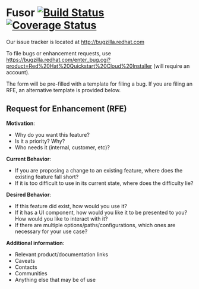# Fusor  [![Build Status](https://travis-ci.org/fusor/fusor.svg)](https://travis-ci.org/fusor/fusor) [![Coverage Status](https://coveralls.io/repos/fusor/fusor/badge.svg?branch=master&service=github)](https://coveralls.io/github/fusor/fusor?branch=master)

Our issue tracker is located at http://bugzilla.redhat.com

To file bugs or enhancement requests, use https://bugzilla.redhat.com/enter_bug.cgi?product=Red%20Hat%20Quickstart%20Cloud%20Installer (will require an account). 

The form will be pre-filled with a template for filing a bug. If you are filing an RFE, an alternative template is provided below.

Request for Enhancement (RFE)
-----
**Motivation**:
- Why do you want this feature?
- Is it a priority? Why?
- Who needs it (internal, customer, etc)?

**Current Behavior**:
- If you are proposing a change to an existing feature, where does the existing feature fall short?
- If it is too difficult to use in its current state, where does the difficulty lie?

**Desired Behavior**:
- If this feature did exist, how would you use it?
- If it has a UI component, how would you like it to be presented to you? How would you like to interact with it?
- If there are multiple options/paths/configurations, which ones are necessary for your use case?

**Additional information**:
- Relevant product/documentation links
- Caveats
- Contacts
- Communities
- Anything else that may be of use
